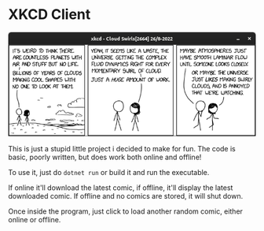 # XKCD Client
![xkcd #1217](images/2664.png)

This is just a stupid little project i decided to make for fun. The code is basic, poorly written, but does work both online and offline!  

To use it, just do `dotnet run` or build it and run the executable. 

If online it'll download the latest comic, if offline, it'll display the latest downloaded comic. If offline and no comics are stored, it will shut down.  

Once inside the program, just click to load another random comic, either online or offline.
